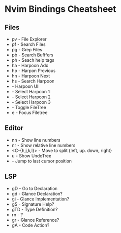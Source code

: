# Nvim Bindings Cheatsheet

## Files
- <leader>pv - File Explorer
- <leader>pf - Search Files
- <leader>pg - Grep Files
- <leader>pb - Search Bufffers
- <leader>ph - Seach help tags
- <leader>ha - Harpoon Add
- <leader>hp - Harpon Previous
- <leader>hn - Harpoon Next
- <leader>hs - Search Harpoon
- <C-e> - Harpoon UI
- <C-h> - Select Harpoon 1
- <C-t> - Select Harpoon 2
- <C-s> - Select Harpoon 3
- <C-n> - Toggle FileTree
- <leader>e - Focus Filetree

## Editor
- <leader>nn - Show line numbers
- <leader>nr - Show relative line numbers
- <C-{h,j,k,l}> - Move to split {left, up. down, right}
- <leader>u - Show UndoTree
- <C-O> - Jump to last cursor position

## LSP
- gD - Go to Declaration
- gd - Glance Declaration?
- gi - Glance Implementation?
- gS - Signature Help?
- gTD - Type Definition?
- <leader>rn - ?
- gr - Glance Reference?
- gA - Code Action?
